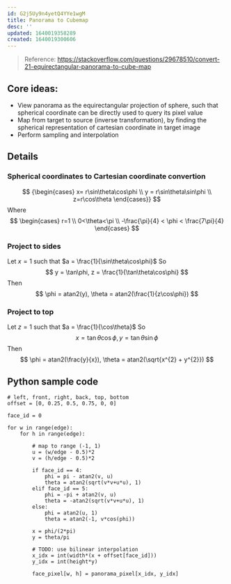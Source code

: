 ```yaml
---
id: G2j5Uy9n4yetQ4YYe1wgM
title: Panorama to Cubemap
desc: ''
updated: 1640019358289
created: 1640019300606
---
```


> Reference: https://stackoverflow.com/questions/29678510/convert-21-equirectangular-panorama-to-cube-map

## Core ideas:
- View panorama as the equirectangular projection of sphere, such that spherical coordinate can be directly used to query its pixel value
- Map from target to source (inverse transformation), by finding the spherical representation of cartesian coordinate in target image
- Perform sampling and interpolation

## Details 
### Spherical coordinates to Cartesian coordinate convertion
$$
{\begin{cases} x= r\sin\theta\cos\phi \\ y = r\sin\theta\sin\phi \\ z=r\cos\theta \end{cases}}
$$
Where
$$
\begin{cases} r=1 \\ 0<\theta<\pi \\ -\frac{\pi}{4} < \phi < \frac{7\pi}{4} \end{cases}
$$
### Project to sides
Let $x = 1$ such that $a = \frac{1}{\sin\theta\cos\phi}$
So
$$
y = \tan\phi, z = \frac{1}{\tan\theta\cos\phi}
$$
Then
$$
\phi = atan2(y), \theta = atan2(\frac{1}{z\cos\phi})
$$

### Project to top
Let $z = 1$ such that $a = \frac{1}{\cos\theta}$
So
$$
x = \tan\theta\cos\phi, y = \tan\theta\sin\phi
$$
Then
$$
\phi = atan2(\frac{y}{x}), \theta = atan2(\sqrt{x^{2} + y^{2}})
$$

## Python sample code
```
# left, front, right, back, top, bottom
offset = [0, 0.25, 0.5, 0.75, 0, 0]

face_id = 0

for w in range(edge):
    for h in range(edge):
        
        # map to range (-1, 1)
        u = (w/edge - 0.5)*2
        v = (h/edge - 0.5)*2
        
        if face_id == 4:
            phi = pi - atan2(v, u)
            theta = atan2(sqrt(v*v+u*u), 1)
        elif face_id == 5:
            phi = -pi + atan2(v, u)
            theta = -atan2(sqrt(v*v+u*u), 1)
        else:
            phi = atan2(u, 1)
            theta = atan2(-1, v*cos(phi))
        
        x = phi/(2*pi)
        y = theta/pi
        
        # TODO: use bilinear interpolation
        x_idx = int(width*(x + offset[face_id]))
        y_idx = int(height*y)
        
        face_pixel[w, h] = panorama_pixel[x_idx, y_idx]
```
